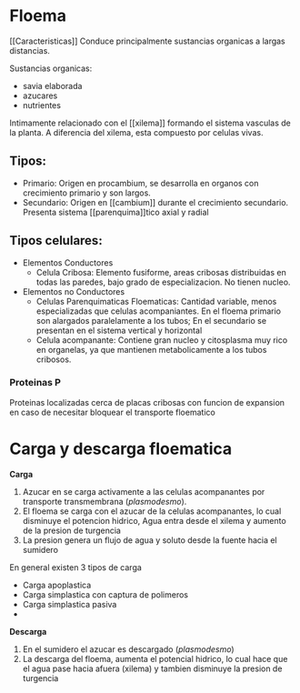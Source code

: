 # Floema

[[Caracteristicas]]
Conduce principalmente sustancias organicas a largas distancias.

Sustancias organicas:
- savia elaborada
- azucares
- nutrientes

Intimamente relacionado con el [[xilema]] formando el sistema vasculas de la planta.
A diferencia del xilema, esta compuesto por celulas vivas.

## **Tipos**:

- Primario: Origen en procambium, se desarrolla en organos con crecimiento primario y son largos.
- Secundario: Origen en [[cambium]] durante el crecimiento secundario. Presenta sistema [[parenquima]]tico axial y radial

## **Tipos celulares**:

- Elementos Conductores
	- Celula Cribosa: Elemento fusiforme, areas cribosas distribuidas en todas las paredes, bajo grado de especializacion. No tienen nucleo.
- Elementos no Conductores
	- Celulas Parenquimaticas Floematicas: Cantidad variable, menos especializadas que celulas acompaniantes. En el floema primario son alargados paralelamente a los tubos; En el secundario se presentan en el sistema vertical y horizontal
	- Celula acompanante: Contiene gran nucleo y citosplasma muy rico en organelas, ya que mantienen metabolicamente a los tubos cribosos.

### Proteinas P

Proteinas localizadas cerca de placas cribosas con funcion de expansion en caso de necesitar bloquear el transporte floematico

# Carga y descarga floematica

**Carga**
1. Azucar en se carga activamente a las celulas acompanantes por transporte transmembrana (*plasmodesmo*).
2. El floema se carga con el azucar de la celulas acompanantes, lo cual disminuye el potencion hidrico, Agua entra desde el xilema y aumento de la presion de turgencia
3. La presion genera un flujo de agua y soluto desde la fuente hacia el sumidero

En general existen 3 tipos de carga
- Carga apoplastica
- Carga simplastica con captura de polimeros
- Carga simplastica pasiva
- 
**Descarga**
1. En el sumidero el azucar es descargado (*plasmodesmo*)
2. La descarga del floema, aumenta el potencial hidrico, lo cual hace que el agua pase hacia afuera (xilema) y tambien disminuye la presion de turgencia